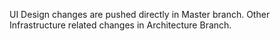 UI Design changes are pushed directly in Master branch.
Other Infrastructure related changes in Architecture Branch.
